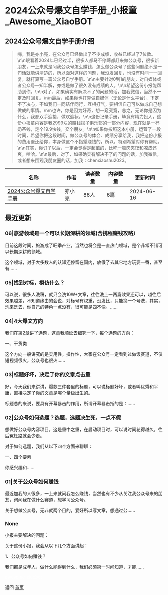 # 2024公众号爆文自学手册_小报童_Awesome_XiaoBOT

## 2024公众号爆文自学手册介绍
> 嗨，我是亦小亮，在公众号已经做出了不少成绩，收益已经过了7位数。\n\n眼看着2024年已经过半，很多人都马不停蹄都赶来做公众号，很多新朋友，一上来就是问我公众号怎么赚钱，怎么做公众号？这些问题绝不是一句话就能讲清楚的，所以面对这样的问题，我没发回复，也没有时间一一回复，就打算写一篇公众号自学手册。\n\n主要针对0到1的朋友，对自媒体或者公众号一知半解，亦或是做了很久没有成绩的人。\n\n希望这份小报能帮助到你。\n\n对了，如果确实有解决不了的问题的话，加我微信，当然不一定及时回复。\n\n最后，如果你也打算做自媒体（无论是什么平台），下定不了决心，不如我们一同结伴同行，互相打气，要相信自己可以做成自己想做成的事情。\n\n也许，你是因为好奇，想一窥究竟，总之，无论你是因为什么，我都双手迎接，做欢迎状。\n\n这份记录手册，毕竟有精力投入，这份小报童内容是我2999块的赚钱搭子俱乐部的一部分内容，现在就是一杯奶茶钱，定个19.9快钱，交个朋友。\n\n如果你按照这本小册，运营了一段时间，希望你把这段时间，做公众号的体会、成绩分享给我，我把这份小报的费用退还给你，本身做这个不指望赚钱的，所以，特别希望对你有帮助。\n\n其实，你订了以后，一定会觉得是超值的，比吃一顿肉夹馍和凉皮还爽，哈哈。\n\n最后，对了，如果确实有解决不了的问题的话，加我微信，或者想来围观我朋友圈的话，加我：chenxiaoshu2023。  
  


|名称|作者|读者数量|内容数量|更新时间|
|---|---|---|---|---|
|[2024公众号爆文自学手册](https://xiaobot.net/p/rice41?refer=0b133df9-27dc-423b-8101-639049001c13)|亦小亮|86人|6篇|2024-06-16|

## 最近更新
### 06|旅游领域是一个可以长期深耕的领域(含携程赚钱攻略）

目前这段时间，旅游成了旺季产业，当然也将会是一直热门领域，是个非常不错可以长期深耕的领域。​

这个领域，对于大多数人的认知还停留在国内，放假了去其它地方玩耍一番，甚至有......

### 05|找到对标，模仿什么？

可以说，很多人洗稿，就只会洗10W+文章，往往洗上一两篇效果还可以，越往后效果越差，不知道缘由的会说，对标号有权重，没发比，只能换一个号洗，其实，洗来洗去，你自己的特色一点没有，很可能是四不像。......

### 04|4大爆文方向

我们在第2章讲了选题，这章我顺延去细究一下，每个选题的方向：

一、干货类

这个方向一般讲究的是实用性，操作性，大家在公众号一定看到过做饭赛道，不仅短视频很火，公众号也很火......

### 03|标题好坏，决定了你的文章点击量

好，今天我们来讲讲，爆款三件套里的标题，可以说标题好坏，或者叫优秀和平庸，直接决定了你的文章是哪个量级出生的。

标题总的来说，要具有开幕暴击的作用，所谓开幕暴击指的是：......

### 02|公众号如何选题？选题，选题决生死，一点不假

想做好公众号内容项目，这是重中之重，在启动项目时，可以说时间花得越久，往后冤枉路就会少走。

对于如何选题，我们从以下四个方面来聊聊：

一、四个要素

你感兴趣和......

### 01|关于公众号如何赚钱

最近加我的人很多，一上来就问我怎么赚钱，当然也有不少从关注我公众号来的朋友，询问我在做什么赛道，想学习公众号。

关于想做公众号，无非就两个目的，爱好所以写文章，想通过公......

### None

小报主要解决的问题：

关于这份小报，我会从以下几个方面讲起：

1、公众号如何赚钱？

我们都是成年人，做什么能得到什么，我们必须第一时间知道，才能......


<a href="https://github.com/Reno9527/awesome-xiaobot" style="color: white; text-decoration: none;">awesome-xiaobot</a>

返回 [首页](../README.md)
